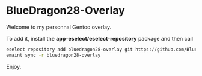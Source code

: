 # BlueDragon28-Overlay

Welcome to my personnal Gentoo overlay.

To add it, install the **app-eselect/eselect-repository** package and then call 
``` bash
eselect repository add bluedragon28-overlay git https://github.com/BlueDragon28/bluedragon28-overlay.git
emaint sync -r bluedragon28-overlay
```

Enjoy.